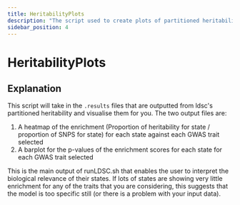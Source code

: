 ```yaml
---
title: HeritabilityPlots
description: "The script used to create plots of partitioned heritability."
sidebar_position: 4
---
```


# HeritabilityPlots

## Explanation

This script will take in the `.results` files that are outputted from ldsc's partitioned heritability and visualise them for you. The two output files are:

1) A heatmap of the enrichment (Proportion of heritability for state / proportion of SNPS for state) for each state against each GWAS trait selected
2) A barplot for the p-values of the enrichment scores for each state for each GWAS trait selected 

This is the main output of runLDSC.sh that enables the user to interpret the biological relevance of their states. If lots of states are showing very little enrichment for any of the traits that you are considering, this suggests that the model is too specific still (or there is a problem with your input data).
